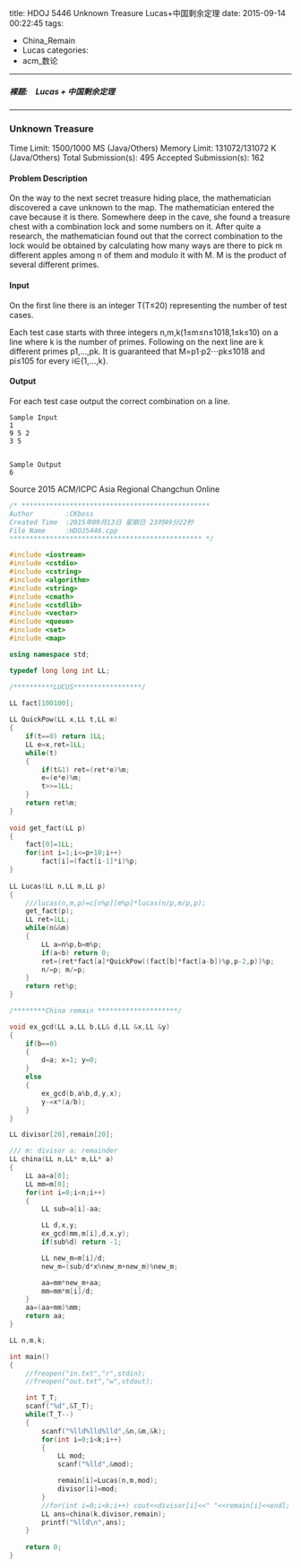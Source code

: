 title: HDOJ 5446 Unknown Treasure Lucas+中国剩余定理
date: 2015-09-14 00:22:45
tags:
- China_Remain
- Lucas
categories:
- acm_数论

---

##### 裸题:　Lucas + 中国剩余定理

---

### Unknown Treasure

Time Limit: 1500/1000 MS (Java/Others)    Memory Limit: 131072/131072 K (Java/Others)
Total Submission(s): 495    Accepted Submission(s): 162


#### Problem Description
On the way to the next secret treasure hiding place, the mathematician discovered a cave unknown to the map. The mathematician entered the cave because it is there. Somewhere deep in the cave, she found a treasure chest with a combination lock and some numbers on it. After quite a research, the mathematician found out that the correct combination to the lock would be obtained by calculating how many ways are there to pick m different apples among n of them and modulo it with M. M is the product of several different primes.
 

#### Input
On the first line there is an integer T(T≤20) representing the number of test cases.

Each test case starts with three integers n,m,k(1≤m≤n≤1018,1≤k≤10) on a line where k is the number of primes. Following on the next line are k different primes p1,...,pk. It is guaranteed that M=p1⋅p2⋅⋅⋅pk≤1018 and pi≤105 for every i∈{1,...,k}.
 

#### Output
For each test case output the correct combination on a line.

<!-- more -->
 
```
Sample Input
1
9 5 2
3 5
 

Sample Output
6
```

Source
2015 ACM/ICPC Asia Regional Changchun Online
 

```c++
/* ***********************************************
Author        :CKboss
Created Time  :2015年09月13日 星期日 23时49分22秒
File Name     :HDOJ5446.cpp
************************************************ */

#include <iostream>
#include <cstdio>
#include <cstring>
#include <algorithm>
#include <string>
#include <cmath>
#include <cstdlib>
#include <vector>
#include <queue>
#include <set>
#include <map>

using namespace std;

typedef long long int LL;

/**********LUCUS*****************/

LL fact[100100];  
  
LL QuickPow(LL x,LL t,LL m)  
{  
    if(t==0) return 1LL;  
    LL e=x,ret=1LL;  
    while(t)  
    {  
        if(t&1) ret=(ret*e)%m;  
        e=(e*e)%m;  
        t>>=1LL;  
    }  
    return ret%m;  
}  
  
void get_fact(LL p)  
{  
    fact[0]=1LL;  
    for(int i=1;i<=p+10;i++)  
        fact[i]=(fact[i-1]*i)%p;  
}  
  
LL Lucas(LL n,LL m,LL p)  
{  
    ///lucas(n,m,p)=c[n%p][m%p]*lucas(n/p,m/p,p);  
	get_fact(p);
    LL ret=1LL;  
    while(n&&m)  
    {  
        LL a=n%p,b=m%p;  
        if(a<b) return 0;  
        ret=(ret*fact[a]*QuickPow((fact[b]*fact[a-b])%p,p-2,p))%p;  
        n/=p; m/=p;  
    }  
    return ret%p;  
}  

/********China remain ********************/

void ex_gcd(LL a,LL b,LL& d,LL &x,LL &y)
{
	if(b==0)
	{
		d=a; x=1; y=0;
	}
	else
	{
		ex_gcd(b,a%b,d,y,x);
		y-=x*(a/b);
	}
}

LL divisor[20],remain[20];

/// m: divisor a: remainder
LL china(LL n,LL* m,LL* a)
{
	LL aa=a[0];
	LL mm=m[0];
	for(int i=0;i<n;i++)
	{
		LL sub=a[i]-aa;

		LL d,x,y;
		ex_gcd(mm,m[i],d,x,y);
		if(sub%d) return -1;

		LL new_m=m[i]/d;
		new_m=(sub/d*x%new_m+new_m)%new_m;

		aa=mm*new_m+aa;
		mm=mm*m[i]/d;
	}
	aa=(aa+mm)%mm;
	return aa;
}

LL n,m,k;

int main()
{
    //freopen("in.txt","r",stdin);
    //freopen("out.txt","w",stdout);

	int T_T;
	scanf("%d",&T_T);
	while(T_T--)
	{
		scanf("%lld%lld%lld",&n,&m,&k);
		for(int i=0;i<k;i++)
		{
			LL mod;
			scanf("%lld",&mod);

			remain[i]=Lucas(n,m,mod);
			divisor[i]=mod;
		}
		//for(int i=0;i<k;i++) cout<<divisor[i]<<" "<<remain[i]<<endl;
		LL ans=china(k,divisor,remain);
		printf("%lld\n",ans);
	}
    
    return 0;
}

```
